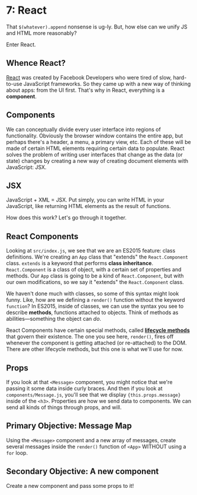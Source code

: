 # 7: React
That `$(whatever).append` nonsense is ug-ly. But, how else can we unify JS and HTML more reasonably?

Enter React.

## Whence React?
[React](https://facebook.github.io/react/) was created by Facebook Developers who were tired of slow, hard-to-use JavaScript frameworks. So they came up with a new way of thinking about apps: from the UI first. That's why in React, everything is a **component**.

## Components
We can conceptually divide every user interface into regions of functionality. Obviously the browser window contains the entire app, but perhaps there's a header, a menu, a primary view, etc. Each of these will be made of certain HTML elements requiring certain data to populate. React solves the problem of writing user interfaces that change as the data (or state) changes by creating a new way of creating document elements with JavaScript: JSX.

## JSX
JavaScript + XML = JSX. Put simply, you can write HTML in your JavaScript, like returning HTML elements as the result of functions.

How does this work? Let's go through it together.

## React Components
Looking at `src/index.js`, we see that we are an ES2015 feature: class definitions. We're creating an `App` class that "extends" the `React.Component` class. `extends` is a keyword that performs **class inheritance**. `React.Component` is a class of object, with a certain set of properties and methods. Our `App` class is going to be a kind of `React.Component`, but with our own modifications, so we say it "extends" the `React.Component` class.

We haven't done much with classes, so some of this syntax might look funny. Like, how are we defining a `render()` function without the keyword `function`? In ES2015, inside of classes, we can use the syntax you see to describe **methods**, functions attached to objects. Think of methods as abilities—something the object can _do_.

React Components have certain special methods, called [**lifecycle methods**](https://facebook.github.io/react/docs/react-component.html) that govern their existence. The one you see here, `render()`, fires off whenever the component is getting attached (or re-attached) to the DOM. There are other lifecycle methods, but this one is what we'll use for now.

## Props
If you look at that `<Message>` component, you might notice that we're passing it some data inside curly braces. And then if you look at `components/Message.js`, you'll see that we display `{this.props.message}` inside of the `<h3>`. Properties are how we send data to components. We can send all kinds of things through props, and will.

## Primary Objective: Message Map
Using the `<Message>` component and a new array of messages, create several messages inside the `render()` function of `<App>` WITHOUT using a `for` loop.

## Secondary Objective: A new component
Create a new component and pass some props to it!
